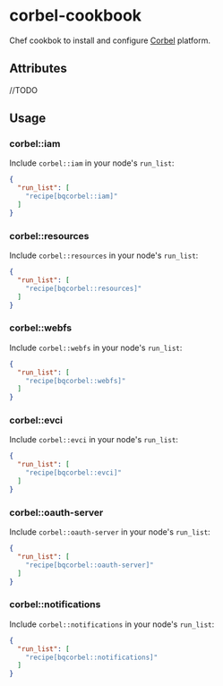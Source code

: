 # corbel-cookbook 

Chef cookbok to install and configure [Corbel](https://github.com/bq/corbel) platform.


## Attributes
//TODO

## Usage

### corbel::iam

Include `corbel::iam` in your node's `run_list`:

```json
{
  "run_list": [
    "recipe[bqcorbel::iam]"
  ]
}
```

### corbel::resources

Include `corbel::resources` in your node's `run_list`:

```json
{
  "run_list": [
    "recipe[bqcorbel::resources]"
  ]
}
```

### corbel::webfs

Include `corbel::webfs` in your node's `run_list`:

```json
{
  "run_list": [
    "recipe[bqcorbel::webfs]"
  ]
}
```

### corbel::evci

Include `corbel::evci` in your node's `run_list`:

```json
{
  "run_list": [
    "recipe[bqcorbel::evci]"
  ]
}
```

### corbel::oauth-server

Include `corbel::oauth-server` in your node's `run_list`:

```json
{
  "run_list": [
    "recipe[bqcorbel::oauth-server]"
  ]
}
```

### corbel::notifications

Include `corbel::notifications` in your node's `run_list`:

```json
{
  "run_list": [
    "recipe[bqcorbel::notifications]"
  ]
}
```
